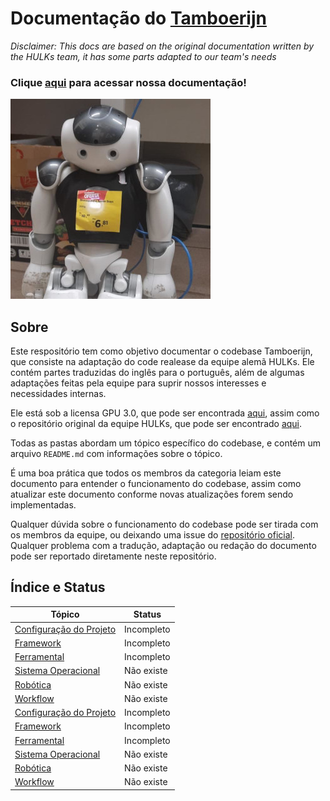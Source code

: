 # Documentação do [Tamboerijn](https://github.com/rinobot-team/Tamboerijn)
*Disclaimer: This docs are based on the original documentation written by the HULKs team, it has some parts adapted to our team's needs*

### Clique [aqui](https://rinobot-team.github.io/SPL-Docs) para acessar nossa documentação!

![Bisnaguinha](./docs/bisnaguinha.jpg)

## Sobre
Este respositório tem como objetivo documentar o codebase Tamboerijn, que consiste na adaptação do code realease da equipe alemã HULKs. Ele contém partes traduzidas do inglês para o português, além de algumas adaptações feitas pela equipe para suprir nossos interesses e necessidades internas.

Ele está sob a licensa GPU 3.0, que pode ser encontrada [aqui](./LICENSE), assim como o repositório original da equipe HULKs, que pode ser encontrado [aqui](https://github.com/HULKs/hulk).

Todas as pastas abordam um tópico específico do codebase, e contém um arquivo `README.md` com informações sobre o tópico.

É uma boa prática que todos os membros da categoria leiam este documento para entender o funcionamento do codebase, assim como atualizar este documento conforme novas atualizações forem sendo implementadas.

Qualquer dúvida sobre o funcionamento do codebase pode ser tirada com os membros da equipe, ou deixando uma issue do [repositório oficial](https://github.com/rinobot-team/Tamboerijn). Qualquer problema com a tradução, adaptação ou redação do documento pode ser reportado diretamente neste repositório.

## Índice e Status

| Tópico | Status |
| ------ | ------ |
| [Configuração do Projeto](./config-projeto/README.md)  | Incompleto |
| [Framework](./framework/README.md) | Incompleto |
| [Ferramental](./ferramental/README.md) | Incompleto |
| [Sistema Operacional](./sistema-operacional/README.md) | Não existe |
| [Robótica](./robotica/README.md) | Não existe |
| [Workflow](./workflow/README.md) | Não existe |
| [Configuração do Projeto](./docs/config-projeto/README.md)  | Incompleto |
| [Framework](./docs/framework/README.md) | Incompleto |
| [Ferramental](./docs/ferramental/README.md) | Incompleto |
| [Sistema Operacional](./docs/sistema-operacional/README.md) | Não existe |
| [Robótica](./docs/robotica/README.md) | Não existe |
| [Workflow](./docs/workflow/README.md) | Não existe |

